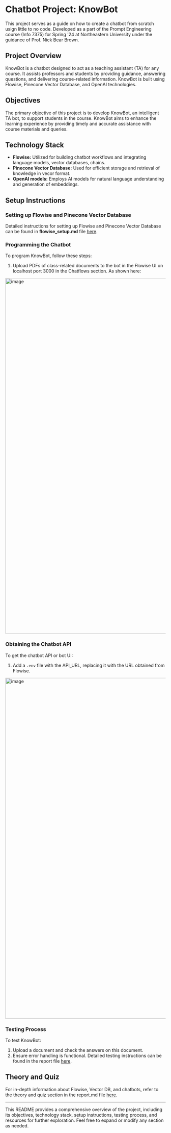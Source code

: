 # Chatbot Project: KnowBot

This project serves as a guide on how to create a chatbot from scratch usign little to no code. Developed as a part of the Prompt Engineering course (Info 7375) for Spring '24 at Northeastern University under the guidance of Prof. Nick Bear Brown.

## Project Overview

KnowBot is a chatbot designed to act as a teaching assistant (TA) for any course. It assists professors and students by providing guidance, answering questions, and delivering course-related information. KnowBot is built using Flowise, Pinecone Vector Database, and OpenAI technologies.

## Objectives

The primary objective of this project is to develop KnowBot, an intelligent TA bot, to support students in the course. KnowBot aims to enhance the learning experience by providing timely and accurate assistance with course materials and queries.

## Technology Stack

- **Flowise:** Utilized for building chatbot workflows and integrating language models, vector databases, chains.
- **Pinecone Vector Database:** Used for efficient storage and retrieval of knowledge in vecor format.
- **OpenAI models:** Employs AI models for natural language understanding and generation of embeddings.

## Setup Instructions

### Setting up Flowise and Pinecone Vector Database

Detailed instructions for setting up Flowise and Pinecone Vector Database can be found in **flowise_setup.md** file [here](chatflows/flowise_setup.md).

### Programming the Chatbot

To program KnowBot, follow these steps:
1. Upload PDFs of class-related documents to the bot in the Flowise UI on localhost port 3000 in the Chatflows section. As shown here:
<img width="1115" alt="image" src="https://github.com/Harsha-Bhargav/prompt-engineering-project/assets/123515723/e713f4ab-0207-41ad-b612-5171536a3f6b">



### Obtaining the Chatbot API

To get the chatbot API or bot UI:
1. Add a `.env` file with the API_URL, replacing it with the URL obtained from Flowise.
<img width="1069" alt="image" src="https://github.com/Harsha-Bhargav/prompt-engineering-project/assets/123515723/93860666-8d69-446f-8607-358d6f8f8285">


### Testing Process

To test KnowBot:
1. Upload a document and check the answers on this document.
2. Ensure error handling is functional.
Detailed testing instructions can be found in the report file [here](https://github.com/Harsha-Bhargav/prompt-engineering-project/blob/main/reports/Report.md).


## Theory and Quiz

For in-depth information about Flowise, Vector DB, and chatbots, refer to the theory and quiz section in the report.md file [here](reports/quiz.md).

---

This README provides a comprehensive overview of the project, including its objectives, technology stack, setup instructions, testing process, and resources for further exploration. Feel free to expand or modify any section as needed.

